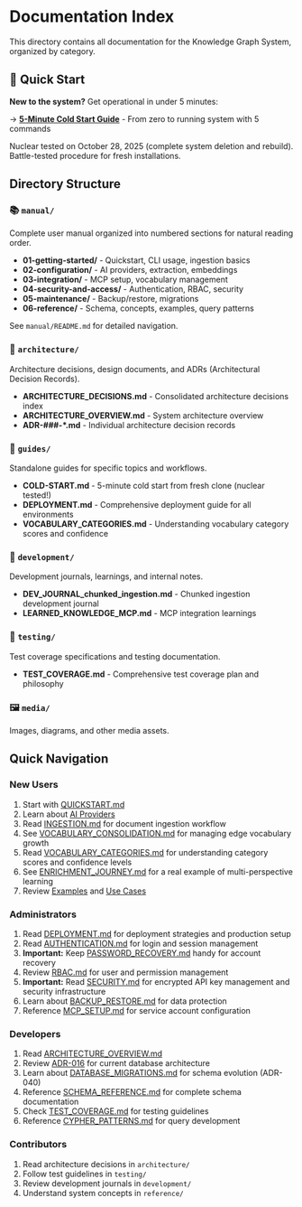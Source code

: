 # Documentation Index

This directory contains all documentation for the Knowledge Graph System, organized by category.

## 🚀 Quick Start

**New to the system?** Get operational in under 5 minutes:

→ **[5-Minute Cold Start Guide](guides/COLD-START.md)** - From zero to running system with 5 commands

Nuclear tested on October 28, 2025 (complete system deletion and rebuild). Battle-tested procedure for fresh installations.

## Directory Structure

### 📚 `manual/`
Complete user manual organized into numbered sections for natural reading order.

- **01-getting-started/** - Quickstart, CLI usage, ingestion basics
- **02-configuration/** - AI providers, extraction, embeddings
- **03-integration/** - MCP setup, vocabulary management
- **04-security-and-access/** - Authentication, RBAC, security
- **05-maintenance/** - Backup/restore, migrations
- **06-reference/** - Schema, concepts, examples, query patterns

See `manual/README.md` for detailed navigation.

### 📐 `architecture/`
Architecture decisions, design documents, and ADRs (Architectural Decision Records).

- **ARCHITECTURE_DECISIONS.md** - Consolidated architecture decisions index
- **ARCHITECTURE_OVERVIEW.md** - System architecture overview
- **ADR-###-*.md** - Individual architecture decision records

### 📖 `guides/`
Standalone guides for specific topics and workflows.

- **COLD-START.md** - 5-minute cold start from fresh clone (nuclear tested!)
- **DEPLOYMENT.md** - Comprehensive deployment guide for all environments
- **VOCABULARY_CATEGORIES.md** - Understanding vocabulary category scores and confidence

### 🔨 `development/`
Development journals, learnings, and internal notes.

- **DEV_JOURNAL_chunked_ingestion.md** - Chunked ingestion development journal
- **LEARNED_KNOWLEDGE_MCP.md** - MCP integration learnings

### 🧪 `testing/`
Test coverage specifications and testing documentation.

- **TEST_COVERAGE.md** - Comprehensive test coverage plan and philosophy

### 🖼️ `media/`
Images, diagrams, and other media assets.

## Quick Navigation

### New Users
1. Start with [QUICKSTART.md](manual/01-getting-started/01-QUICKSTART.md)
2. Learn about [AI Providers](manual/02-configuration/01-AI_PROVIDERS.md)
3. Read [INGESTION.md](manual/01-getting-started/03-INGESTION.md) for document ingestion workflow
4. See [VOCABULARY_CONSOLIDATION.md](manual/03-integration/02-VOCABULARY_CONSOLIDATION.md) for managing edge vocabulary growth
5. Read [VOCABULARY_CATEGORIES.md](guides/VOCABULARY_CATEGORIES.md) for understanding category scores and confidence levels
6. See [ENRICHMENT_JOURNEY.md](manual/06-reference/07-ENRICHMENT_JOURNEY.md) for a real example of multi-perspective learning
7. Review [Examples](manual/06-reference/03-EXAMPLES.md) and [Use Cases](manual/06-reference/02-USE_CASES.md)

### Administrators
1. Read [DEPLOYMENT.md](guides/DEPLOYMENT.md) for deployment strategies and production setup
2. Read [AUTHENTICATION.md](manual/04-security-and-access/01-AUTHENTICATION.md) for login and session management
3. **Important:** Keep [PASSWORD_RECOVERY.md](manual/04-security-and-access/04-PASSWORD_RECOVERY.md) handy for account recovery
4. Review [RBAC.md](manual/04-security-and-access/02-RBAC.md) for user and permission management
5. **Important:** Read [SECURITY.md](manual/04-security-and-access/03-SECURITY.md) for encrypted API key management and security infrastructure
6. Learn about [BACKUP_RESTORE.md](manual/05-maintenance/01-BACKUP_RESTORE.md) for data protection
7. Reference [MCP_SETUP.md](manual/03-integration/01-MCP_SETUP.md) for service account configuration

### Developers
1. Read [ARCHITECTURE_OVERVIEW.md](architecture/ARCHITECTURE_OVERVIEW.md)
2. Review [ADR-016](architecture/ADR-016-apache-age-migration.md) for current database architecture
3. Learn about [DATABASE_MIGRATIONS.md](manual/05-maintenance/02-DATABASE_MIGRATIONS.md) for schema evolution (ADR-040)
4. Reference [SCHEMA_REFERENCE.md](manual/06-reference/01-SCHEMA_REFERENCE.md) for complete schema documentation
5. Check [TEST_COVERAGE.md](testing/TEST_COVERAGE.md) for testing guidelines
6. Reference [CYPHER_PATTERNS.md](manual/06-reference/09-CYPHER_PATTERNS.md) for query development

### Contributors
1. Read architecture decisions in `architecture/`
2. Follow test guidelines in `testing/`
3. Review development journals in `development/`
4. Understand system concepts in `reference/`
